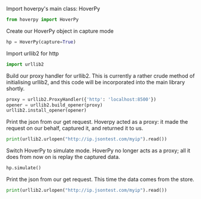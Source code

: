 Import hoverpy's main class: HoverPy 

```python
from hoverpy import HoverPy

```

Create our HoverPy object in capture mode 

```python
hp = HoverPy(capture=True)

```

Import urllib2 for http 

```python
import urllib2

```

Build our proxy handler for urllib2. This is currently a rather crude method of initialising urllib2, and this code will be incorporated into the main library shortly. 

```python
proxy = urllib2.ProxyHandler({'http': 'localhost:8500'})
opener = urllib2.build_opener(proxy)
urllib2.install_opener(opener)

```

Print the json from our get request. Hoverpy acted as a proxy: it made the request on our behalf, captured it, and returned it to us. 

```python
print(urllib2.urlopen("http://ip.jsontest.com/myip").read())

```

Switch HoverPy to simulate mode. HoverPy no longer acts as a proxy; all it does from now on is replay the captured data. 

```python
hp.simulate()

```

Print the json from our get request. This time the data comes from the store. 

```python
print(urllib2.urlopen("http://ip.jsontest.com/myip").read())

```

